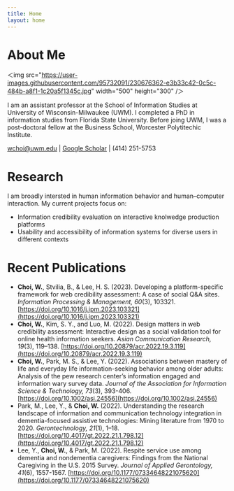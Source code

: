 ```yaml
---
title: Home
layout: home
---
```

# About Me

＜img src="https://user-images.githubusercontent.com/95732091/230676362-e3b33c42-0c5c-484b-a8f1-1c20a5f1345c.jpg" width="500" height="300" /＞

I am an assistant professor at the School of Information Studies at University of Wisconsin-Milwaukee (UWM). I completed a PhD in information studies from Florida State University. Before joing UWM, I was a post-doctoral fellow at the Business School, Worcester Polytitechic Institute.

wchoi@uwm.edu | [Google Scholar](https://scholar.google.com/citations?user=p5_1GbgAAAAJ&hl=en) | (414) 251-5753  

# Research
I am broadly intersted in human information behavior and human–computer interaction. My current projects focus on:
- Information credibility evaluation on interactive knolwedge production platforms
- Usability and accessibility of information systems for diverse users in different contexts

# Recent Publications 
- **Choi, W.**, Stvilia, B., & Lee, H. S. (2023). Developing a platform-specific framework for web credibility assessment: A case of social Q&A sites. *Information Processing & Management, 60*(3), 103321. [https://doi.org/10.1016/j.ipm.2023.103321](https://doi.org/10.1016/j.ipm.2023.103321)
- **Choi, W.**, Kim, S. Y., and Luo, M. (2022). Design matters in web credibility assessment: Interactive design as a social validation tool for online health information seekers. *Asian Communication Research, 19*(3), 119–138. [https://doi.org/10.20879/acr.2022.19.3.119](https://doi.org/10.20879/acr.2022.19.3.119)
- **Choi, W.**, Park, M. S., & Lee, Y. (2022). Associations between mastery of life and everyday life information-seeking behavior among older adults: Analysis of the pew research center’s information engaged and information wary survey data. *Journal of the Association for Information Science & Technology, 73*(3), 393-406. [https://doi.org/10.1002/asi.24556](https://doi.org/10.1002/asi.24556)
- Park, M., Lee, Y., & **Choi, W.** (2022). Understanding the research landscape of information and communication technology integration in dementia-focused assistive technologies: Mining literature from 1970 to 2020. *Gerontechnology, 21*(1), 1–18. [https://doi.org/10.4017/gt.2022.21.1.798.12](https://doi.org/10.4017/gt.2022.21.1.798.12)
- Lee, Y., **Choi, W.**, & Park, M. (2022). Respite service use among dementia and nondementia caregivers: Findings from the National Caregiving in the U.S. 2015 Survey. *Journal of Applied Gerontology, 41*(6), 1557-1567. [https://doi.org/10.1177/07334648221075620](https://doi.org/10.1177/07334648221075620)
